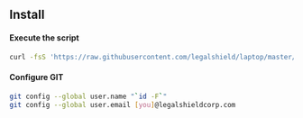 Install
-------

#### Execute the script

```sh
curl -fsS 'https://raw.githubusercontent.com/legalshield/laptop/master/mac' | sh
```

#### Configure GIT

```sh
git config --global user.name "`id -F`"
git config --global user.email [you]@legalshieldcorp.com
```

